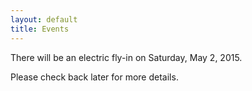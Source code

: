 ```yaml
---
layout: default
title: Events
---
```

There will be an electric fly-in on Saturday, May 2, 2015.

Please check back later for more details.
